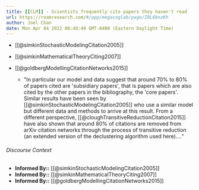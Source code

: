 ```yaml
---
title: [[CLM]] - Scientists frequently cite papers they haven't read
url: https://roamresearch.com/#/app/megacoglab/page/IRL6bnzKh
author: Joel Chan
date: Mon Apr 04 2022 00:40:49 GMT-0400 (Eastern Daylight Time)
---
```


- [[@simkinStochasticModelingCitation2005]]
- [[@simkinMathematicalTheoryCiting2007]]
- [[@goldbergModellingCitationNetworks2015]]

    - "In particular our model and data suggest that around 70% to 80% of papers cited are 'subsidiary papers', that is papers which are also cited by the other papers in the bibliography, the 'core papers'. Similar results have been seen by [[@simkinStochasticModelingCitation2005]] who use a similar model but different data and methods to arrive at this result. From a different perspective, [[@cloughTransitiveReductionCitation2015]] have also shown that around 80% of citations are removed from arXiv citation networks through the process of transitive reduction (an extended version of the declustering algorithm used here).…”

###### Discourse Context

- **Informed By::** [[@simkinStochasticModelingCitation2005]]
- **Informed By::** [[@simkinMathematicalTheoryCiting2007]]
- **Informed By::** [[@goldbergModellingCitationNetworks2015]]
